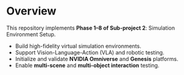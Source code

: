 # Overview

This repository implements **Phase 1–8 of Sub-project 2**: Simulation Environment Setup.

- Build high-fidelity virtual simulation environments.
- Support Vision-Language-Action (VLA) and robotic testing.
- Initialize and validate **NVIDIA Omniverse** and **Genesis** platforms.
- Enable **multi-scene** and **multi-object interaction** testing.

